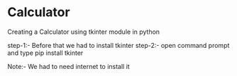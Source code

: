 # Calculator
Creating a Calculator using tkinter module in python

step-1:- Before that we had to install tkinter 
step-2:- open command prompt and type
             pip install tkinter

Note:- We had to need internet to install it
